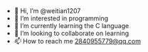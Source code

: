 - 👋 Hi, I’m @weitian1207
- 👀 I’m interested in programming
- 🌱 I’m currently learning the C language
- 💞️ I’m looking to collaborate on learning
- 📫 How to reach me 2840955779@qq.com

<!---
weitian1207/weitian1207 is a ✨ special ✨ repository because its `README.md` (this file) appears on your GitHub profile.
You can click the Preview link to take a look at your changes.
--->
